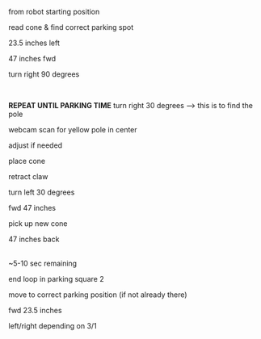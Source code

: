 from robot starting position

read cone & find correct parking spot

23.5 inches left

47 inches fwd

turn right 90 degrees

<br />

**REPEAT UNTIL PARKING TIME**
turn right 30 degrees --> this is to find the pole

webcam scan for yellow pole in center

  adjust if needed

place cone

retract claw

turn left 30 degrees

fwd 47 inches

pick up new cone

47 inches back

<br /> 
~5-10 sec remaining

end loop in parking square 2

move to correct parking position (if not already there)

  fwd 23.5 inches
  
  left/right depending on 3/1
